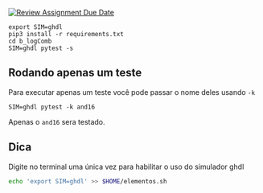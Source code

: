 [![Review Assignment Due Date](https://classroom.github.com/assets/deadline-readme-button-22041afd0340ce965d47ae6ef1cefeee28c7c493a6346c4f15d667ab976d596c.svg)](https://classroom.github.com/a/tgRCPRor)

```
export SIM=ghdl
pip3 install -r requirements.txt
cd b_logComb
SIM=ghdl pytest -s
```

## Rodando apenas um teste

Para executar apenas um teste você pode passar o nome deles usando `-k` 

```
SIM=ghdl pytest -k and16
```

Apenas o `and16` sera testado.

## Dica

Digite no terminal uma única vez para habilitar o uso do simulador ghdl

```bash
echo 'export SIM=ghdl' >> $HOME/elementos.sh
```
